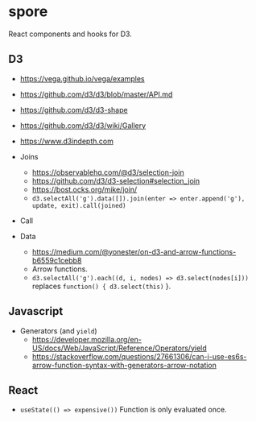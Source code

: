 # spore

React components and hooks for D3.


## D3

- https://vega.github.io/vega/examples
- https://github.com/d3/d3/blob/master/API.md
- https://github.com/d3/d3-shape
- https://github.com/d3/d3/wiki/Gallery
- https://www.d3indepth.com

- Joins
    - https://observablehq.com/@d3/selection-join
    - https://github.com/d3/d3-selection#selection_join
    - https://bost.ocks.org/mike/join/
    - `d3.selectAll('g').data([]).join(enter => enter.append('g'), update, exit).call(joined)`

- Call

- Data
    - https://medium.com/@yonester/on-d3-and-arrow-functions-b6559c1cebb8
    - Arrow functions.
    - `d3.selectAll('g').each((d, i, nodes) => d3.select(nodes[i]))` replaces `function() { d3.select(this)` }.


## Javascript

- Generators (and `yield`)
    - https://developer.mozilla.org/en-US/docs/Web/JavaScript/Reference/Operators/yield
    - https://stackoverflow.com/questions/27661306/can-i-use-es6s-arrow-function-syntax-with-generators-arrow-notation


## React

- `useState(() => expensive())` Function is only evaluated once.

